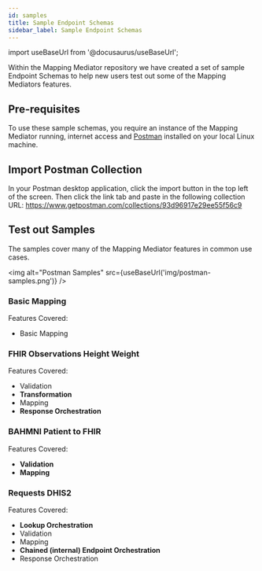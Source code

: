 ```yaml
---
id: samples
title: Sample Endpoint Schemas
sidebar_label: Sample Endpoint Schemas
---
```


import useBaseUrl from '@docusaurus/useBaseUrl';

Within the Mapping Mediator repository we have created a set of sample Endpoint Schemas to help new users test out some of the Mapping Mediators features.

## Pre-requisites

To use these sample schemas, you require an instance of the Mapping Mediator running, internet access and [Postman](https://www.postman.com/features/mock-api/) installed on your local Linux machine.

## Import Postman Collection

In your Postman desktop application, click the import button in the top left of the screen. Then click the link tab and paste in the following collection URL: <https://www.getpostman.com/collections/93d96917e29ee55f56c9>

## Test out Samples

The samples cover many of the Mapping Mediator features in common use cases.

<img alt="Postman Samples" src={useBaseUrl('img/postman-samples.png')} />

### Basic Mapping

Features Covered:

- Basic Mapping

### FHIR Observations Height Weight

Features Covered:

- Validation
- **Transformation**
- Mapping
- **Response Orchestration**

### BAHMNI Patient to FHIR

Features Covered:

- **Validation**
- **Mapping**

### Requests DHIS2

Features Covered:

- **Lookup Orchestration**
- Validation
- Mapping
- **Chained (internal) Endpoint Orchestration**
- Response Orchestration
